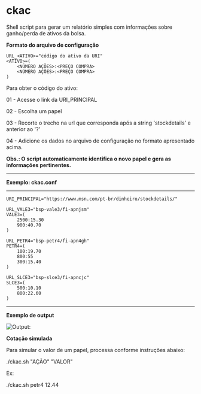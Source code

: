 # ckac
Shell script para gerar um relatório simples com informações sobre ganho/perda de ativos da bolsa.

**Formato do arquivo de configuração**

	URL_<ATIVO>="código do ativo da URI" 
	<ATIVO>=(
		<NÚMERO AÇÕES>:<PREÇO COMPRA>
		<NÚMERO AÇÕES>:<PREÇO COMPRA>
	)

Para obter o código do ativo:

01 - Acesse o link da URI_PRINCIPAL

02 - Escolha um papel

03 - Recorte o trecho na url que corresponda após a string 'stockdetails' e anterior ao '?'

04 - Adicione os dados no arquivo de configuração no formato apresentado acima.

**Obs.: O script automaticamente identifica o novo papel e gera as informações pertinentes.**

----

**Exemplo: ckac.conf**

----
	URI_PRINCIPAL="https://www.msn.com/pt-br/dinheiro/stockdetails/"

	URL_VALE3="bsp-vale3/fi-apnjsm" 
	VALE3=(
		2500:15.30
		900:40.70
	)

	URL_PETR4="bsp-petr4/fi-apn4gh"
	PETR4=(
		100:19.70
		800:55
		300:15.40
	)

	URL_SLCE3="bsp-slce3/fi-apncjc"
	SLCE3=(
		500:10.10
		800:22.60
	)

----

**Exemplo de output**

![Output:](https://i.pstorage.space/i/wK2PelAe0/original_01.png)

**Cotação simulada**

Para simular o valor de um papel, processa conforme instruções abaixo:

./ckac.sh "AÇÃO" "VALOR"

Ex:

./ckac.sh petr4 12.44
